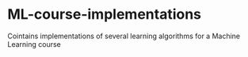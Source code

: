 # ML-course-implementations
Cointains implementations of several learning algorithms for a Machine Learning course
